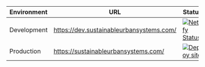 | Environment            | URL                             |  Status         | 
|------------------------|---------------------------------|----------------| 
| Development  | https://dev.sustainableurbansystems.com/  | [![Netlify Status](https://api.netlify.com/api/v1/badges/8c2ec059-d8ab-45d4-9f8f-5d26ece564ef/deploy-status)](https://app.netlify.com/projects/sustainableurbansystems/deploys) | 
| Production   | https://sustainableurbansystems.com/    |  [![Deploy site](https://github.com/SustainableUrbanSystemsLab/SustainableUrbanSystemsLab.github.io/actions/workflows/deploy.yml/badge.svg)](https://github.com/SustainableUrbanSystemsLab/SustainableUrbanSystemsLab.github.io/actions/workflows/deploy.yml)         | 
